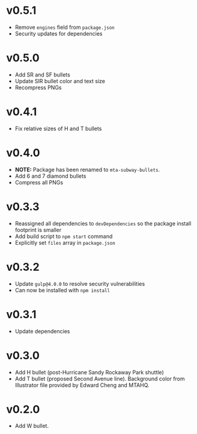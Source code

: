 # v0.5.1

- Remove `engines` field from `package.json`
- Security updates for dependencies

# v0.5.0

- Add SR and SF bullets
- Update SIR bullet color and text size
- Recompress PNGs

# v0.4.1

- Fix relative sizes of H and T bullets

# v0.4.0

- **NOTE:** Package has been renamed to `mta-subway-bullets`.
- Add 6 and 7 diamond bullets
- Compress all PNGs

# v0.3.3

- Reassigned all dependencies to `devDependencies` so the package install footprint is smaller
- Add build script to `npm start` command
- Explicitly set `files` array in `package.json`

# v0.3.2

- Update `gulp@4.0.0` to resolve security vulnerabilities
- Can now be installed with `npm install`

# v0.3.1

- Update dependencies

# v0.3.0

- Add H bullet (post-Hurricane Sandy Rockaway Park shuttle)
- Add T bullet (proposed Second Avenue line). Background color from Illustrator file provided by Edward Cheng and MTAHQ.

# v0.2.0

- Add W bullet.
